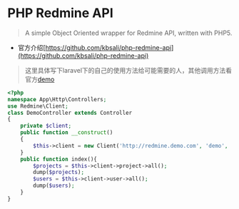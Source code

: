 # PHP Redmine API

> A simple Object Oriented wrapper for Redmine API, written with PHP5.
* 官方介绍[https://github.com/kbsali/php-redmine-api](https://github.com/kbsali/php-redmine-api)

>这里具体写下laravel下的自己的使用方法给可能需要的人，其他调用方法看官方[demo](https://github.com/kbsali/php-redmine-api/blob/master/example.php)
````php
<?php
namespace App\Http\Controllers;
use Redmine\Client;
class DemoController extends Controller
{
    private $client;
    public function __construct()
    {
        $this->client = new Client('http://redmine.demo.com', 'demo', '123456');
    }
    public function index(){
        $projects = $this->client->project->all();
        dump($projects);
        $users = $this->client->user->all();
        dump($users);
    }
}
````